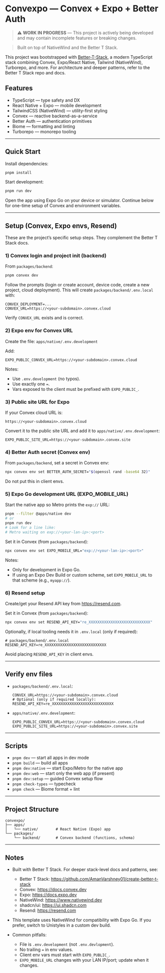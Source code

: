 # Convexpo — Convex + Expo + Better Auth

> ⚠️ **WORK IN PROGRESS** — This project is actively being developed and may contain incomplete features or breaking changes.

> Built on top of NativeWind and the Better T Stack.

This project was bootstrapped with [Better-T-Stack](https://github.com/AmanVarshney01/create-better-t-stack), a modern TypeScript stack combining Convex, Expo/React Native, Tailwind (NativeWind), Turborepo, and more. For architecture and deeper patterns, refer to the Better T Stack repo and docs.

## Features

- TypeScript — type safety and DX
- React Native + Expo — mobile development
- TailwindCSS (NativeWind) — utility-first styling
- Convex — reactive backend-as-a-service
- Better Auth — authentication primitives
- Biome — formatting and linting
- Turborepo — monorepo tooling

---

## Quick Start

Install dependencies:

```bash
pnpm install
```

Start development:

```bash
pnpm run dev
```

Open the app using Expo Go on your device or simulator. Continue below for one-time setup of Convex and environment variables.

---

## Setup (Convex, Expo envs, Resend)

These are the project’s specific setup steps. They complement the Better T Stack docs.

### 1) Convex login and project init (backend)

From `packages/backend`:

```bash
pnpm convex dev
```

Follow the prompts (login or create account, device code, create a new project, cloud deployment). This will create `packages/backend/.env.local` with:

```env
CONVEX_DEPLOYMENT=...
CONVEX_URL=https://<your-subdomain>.convex.cloud
```

Verify `CONVEX_URL` exists and is correct.

### 2) Expo env for Convex URL

Create the file: `apps/native/.env.development`

Add:

```env
EXPO_PUBLIC_CONVEX_URL=https://<your-subdomain>.convex.cloud
```

Notes:
- Use `.env.development` (no typos).
- Use exactly one `=`.
- Vars exposed to the client must be prefixed with `EXPO_PUBLIC_`.

### 3) Public site URL for Expo

If your Convex cloud URL is:

```
https://<your-subdomain>.convex.cloud
```

Convert it to the public site URL and add it to `apps/native/.env.development`:

```env
EXPO_PUBLIC_SITE_URL=https://<your-subdomain>.convex.site
```

### 4) Better Auth secret (Convex env)

From `packages/backend`, set a secret in Convex env:

```bash
npx convex env set BETTER_AUTH_SECRET="$(openssl rand -base64 32)"
```

Do not put this in client envs.

### 5) Expo Go development URL (EXPO_MOBILE_URL)

Start the native app so Metro prints the `exp://` URL:

```bash
pnpm --filter @apps/native dev
# or
pnpm run dev
# Look for a line like:
# Metro waiting on exp://<your-lan-ip>:<port>
```

Set it in Convex (from `packages/backend`):

```bash
npx convex env set EXPO_MOBILE_URL="exp://<your-lan-ip>:<port>"
```

Notes:
- Only for development in Expo Go.
- If using an Expo Dev Build or custom scheme, set `EXPO_MOBILE_URL` to that scheme (e.g., `myapp://`).

### 6) Resend setup

Create/get your Resend API key from https://resend.com.

Set it in Convex (from `packages/backend`):

```bash
npx convex env set RESEND_API_KEY="re_XXXXXXXXXXXXXXXXXXXXXXXXXXXX"
```

Optionally, if local tooling needs it in `.env.local` (only if required):

```env
# packages/backend/.env.local
RESEND_API_KEY=re_XXXXXXXXXXXXXXXXXXXXXXXXXXXX
```

Avoid placing `RESEND_API_KEY` in client envs.

---

## Verify env files

- `packages/backend/.env.local`:
  ```env
  CONVEX_URL=https://<your-subdomain>.convex.cloud
  # Optional (only if required locally):
  RESEND_API_KEY=re_XXXXXXXXXXXXXXXXXXXXXXXXXXXX
  ```

- `apps/native/.env.development`:
  ```env
  EXPO_PUBLIC_CONVEX_URL=https://<your-subdomain>.convex.cloud
  EXPO_PUBLIC_SITE_URL=https://<your-subdomain>.convex.site
  ```

---

## Scripts

- `pnpm dev` — start all apps in dev mode
- `pnpm build` — build all apps
- `pnpm dev:native` — start Expo/Metro for the native app
- `pnpm dev:web` — start only the web app (if present)
- `pnpm dev:setup` — guided Convex setup flow
- `pnpm check-types` — typecheck
- `pnpm check` — Biome format + lint

---

## Project Structure

```text
convexpo/
├── apps/
│   └── native/        # React Native (Expo) app
└── packages/
    └── backend/       # Convex backend (functions, schema)
```

---

## Notes

- Built with Better T Stack. For deeper stack-level docs and patterns, see:
  - Better T Stack: https://github.com/AmanVarshney01/create-better-t-stack
  - Convex: https://docs.convex.dev
  - Expo: https://docs.expo.dev
  - NativeWind: https://www.nativewind.dev
  - shadcn/ui: https://ui.shadcn.com
  - Resend: https://resend.com

- This template uses NativeWind for compatibility with Expo Go. If you prefer, switch to Unistyles in a custom dev build.

- Common pitfalls:
  - File is `.env.development` (not `.env.devlopment`).
  - No trailing `=` in env values.
  - Client env vars must start with `EXPO_PUBLIC_`.
  - `EXPO_MOBILE_URL` changes with your LAN IP/port; update when it changes.
